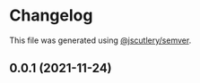 # Changelog

This file was generated using [@jscutlery/semver](https://github.com/jscutlery/semver).

## 0.0.1 (2021-11-24)

